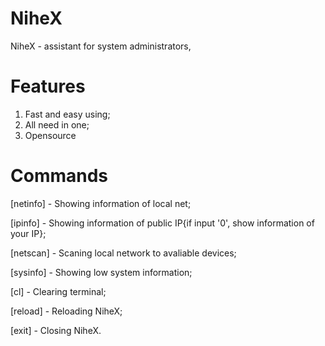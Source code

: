 # NiheX
NiheX - assistant for system administrators, 
# Features
1) Fast and easy using;
2) All need in one;
3) Opensource
# Commands
[netinfo] - Showing information of local net;


  [ipinfo] - Showing information of public IP{if input '0', show information of your IP};
  
  [netscan] - Scaning local network to avaliable devices;
  
  [sysinfo] - Showing low system information;

  [cl] - Clearing terminal;

  [reload] - Reloading NiheX;

  [exit] - Closing NiheX.
